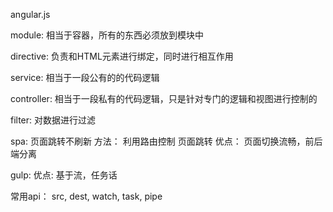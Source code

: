 
angular.js 

module: 相当于容器，所有的东西必须放到模块中

directive: 负责和HTML元素进行绑定，同时进行相互作用

service: 相当于一段公有的的代码逻辑

controller: 相当于一段私有的代码逻辑，只是针对专门的逻辑和视图进行控制的

filter: 对数据进行过滤

spa: 页面跳转不刷新
方法： 利用路由控制 页面跳转
优点： 页面切换流畅，前后端分离

gulp:
优点: 基于流，任务话

常用api： src, dest, watch, task, pipe


























